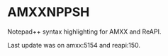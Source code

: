 # AMXXNPPSH
Notepad++ syntax highlighting for AMXX and ReAPI.

Last update was on amxx:5154 and reapi:150.
